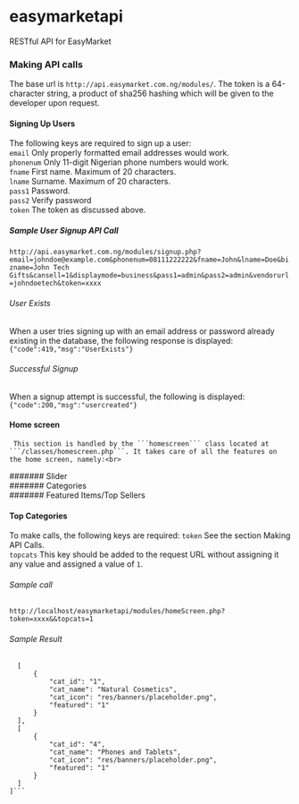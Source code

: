 # easymarketapi
RESTful API for EasyMarket
### Making API calls
The base url is ```http://api.easymarket.com.ng/modules/```.
The token is a 64-character string, a product of sha256 hashing which will be given to the developer upon request.
#### Signing Up Users
  The following keys are required to sign up a user:<br>
  ```email``` Only properly formatted email addresses would work.<br>
  ```phonenum``` Only 11-digit Nigerian phone numbers would work.<br>
  ```fname``` First name. Maximum of 20 characters.<br>
  ```lname``` Surname. Maximum of 20 characters.<br>
  ```pass1``` Password.<br>
  ```pass2``` Verify password<br>
  ```token``` The token as discussed above.
  ##### Sample User Signup API Call
  ```http://api.easymarket.com.ng/modules/signup.php?email=johndoe@example.com&phonenum=08111222222&fname=John&lname=Doe&bizname=John Tech Gifts&cansell=1&displaymode=business&pass1=admin&pass2=admin&vendorurl=johndoetech&token=xxxx```
  <br>
  ###### User Exists
  When a user tries signing up with an email address or password already existing in the database, the following response is displayed:<br>
  ```{"code":419,"msg":"UserExists"}```
  ###### Successful Signup
  When a signup attempt is successful, the following is displayed:<br>
  ```{"code":200,"msg":"usercreated"}```
  #### Home screen 
     This section is handled by the ```homescreen``` class located at ```/classes/homescreen.php```. It takes care of all the features on the home screen, namely:<br>
  ####### Slider <br>
  ####### Categories <br>
  ####### Featured Items/Top Sellers<br>

  #### Top Categories
  To make calls, the following keys are required:
  ```token``` See the section Making API Calls. <br>
  ```topcats``` This key should be added to the request URL without assigning it any value and assigned a value of ```1```.<br>
  ###### Sample call<br>
  ```http://localhost/easymarketapi/modules/homeScreen.php?token=xxxx&&topcats=1```
  ###### Sample Result
  ```[
    [
        {
            "cat_id": "1",
            "cat_name": "Natural Cosmetics",
            "cat_icon": "res/banners/placeholder.png",
            "featured": "1"
        }
    ],    
    [
        {
            "cat_id": "4",
            "cat_name": "Phones and Tablets",
            "cat_icon": "res/banners/placeholder.png",
            "featured": "1"
        }
    ]
]```